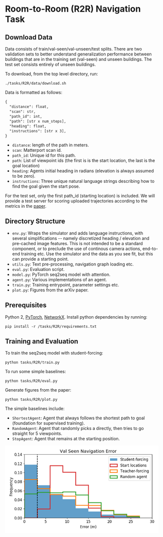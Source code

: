 # Room-to-Room (R2R) Navigation Task


## Download Data

Data consists of train/val-seen/val-unseen/test splits. There are two validation sets to better understand generalization performance between buildings that are in the training set (val-seen) and unseen buildings. The test set consists entirely of unseen buildings. 

To download, from the top level directory, run:
```
./tasks/R2R/data/download.sh
```

Data is formatted as follows:
```
{
  "distance": float,
  "scan": str,
  "path_id": int,
  "path": [str x num_steps],
  "heading": float,
  "instructions": [str x 3],
}
```
- `distance`: length of the path in meters.
- `scan`: Matterport scan id.
- `path_id`: Unique id for this path.
- `path`: List of viewpoint ids (the first is is the start location, the last is the goal location)
- `heading`: Agents initial heading in radians (elevation is always assumed to be zero).
- `instructions`: Three unique natural language strings describing how to find the goal given the start pose.

For the test set, only the first path_id (starting location) is included. We will provide a test server for scoring uploaded trajectories according to the metrics in the [paper](https://arxiv.org/abs/1711.07280).

## Directory Structure

- `env.py`: Wraps the simulator and adds language instructions, with several simplifications -- namely discretized heading / elevation and pre-cached image features. This is not intended to be a standard component, or to preclude the use of continous camera actions, end-to-end training etc. Use the simulator and the data as you see fit, but this can provide a starting point.
- `utils.py`: Text pre-processing, navigation graph loading etc.
- `eval.py`: Evaluation script.
- `model.py`: PyTorch seq2seq model with attention.
- `agent.py`: Various implementations of an agent.
- `train.py`: Training entrypoint, parameter settings etc.
- `plot.py`: Figures from the arXiv paper.

## Prerequisites

Python 2, [PyTorch](http://pytorch.org/), [NetworkX](https://networkx.github.io/). Install python dependencies by running:
```
pip install -r /tasks/R2R/requirements.txt
```

## Training and Evaluation

To train the seq2seq model with student-forcing:
```
python tasks/R2R/train.py
```

To run some simple baselines:
```
python tasks/R2R/eval.py
```

Generate figures from the paper:
```
python tasks/R2R/plot.py
```

The simple baselines include:
- `ShortestAgent`: Agent that always follows the shortest path to goal (foundation for supervised training).
- `RandomAgent`: Agent that randomly picks a directly, then tries to go straight for 5 viewpoints.
- `StopAgent`: Agent that remains at the starting position.

![Navigation Error](plots/error.png)
